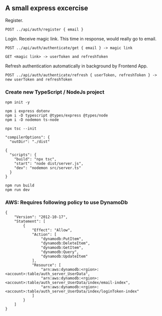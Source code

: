 ## A small express excercise

Register.

```
POST ../api/auth/register { email }
```

Login. Receive magic link. This time in response, would really go to email.

```
POST ../api/auth/authenticate/get { email } -> magic link

GET <magic link> -> userToken and refreshToken
```

Refresh authentication automatically in background by Frontend App.

```
POST ../api/auth/authenticate/refresh { userToken, refreshToken } -> new userToken and refreshToken
```

### Create new TypeScript / NodeJs project

```
npm init -y

npm i express dotenv
npm i -D typescript @types/express @types/node
npm i -D nodemon ts-node

npx tsc --init

"compilerOptions": {
  "outDir": "./dist"

{
  "scripts": {
    "build": "npx tsc",
    "start": "node dist/server.js",
    "dev": "nodemon src/server.ts"
  }
}

npm run build
npm run dev
```

### AWS: Requires following policy to use DynamoDb

```
{
	"Version": "2012-10-17",
	"Statement": [
		{
			"Effect": "Allow",
			"Action": [
				"dynamodb:PutItem",
				"dynamodb:DeleteItem",
				"dynamodb:GetItem",
				"dynamodb:Query",
				"dynamodb:UpdateItem"
			],
			"Resource": [
				"arn:aws:dynamodb:<rgion>:<account>:table/auth_server_UserData",
				"arn:aws:dynamodb:<rgion>:<account>:table/auth_server_UserData/index/email-index",
				"arn:aws:dynamodb:<rgion>:<account>:table/auth_server_UserData/index/loginToken-index"
			]
		}
	]
}
```
